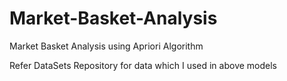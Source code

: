 # Market-Basket-Analysis
Market Basket Analysis using Apriori Algorithm

Refer DataSets Repository for data which I used in above models
